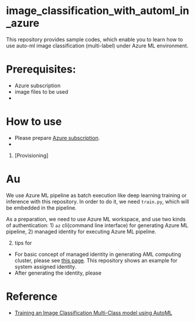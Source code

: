# image_classification_with_automl_in_azure

This repository provides sample codes, which enable you to learn how to use auto-ml image classification (multi-label) under Azure ML environment.



# Prerequisites:
- Azure subscription
- image files to be used
- 


# How to use
- Please prepare [Azure subscription](https://azure.microsoft.com/en-us/free/).
- 


1) [Provisioning]


# Au

We use Azure ML pipeline as batch execution like deep learning training or inference with this repository. In order to do it, we need `train.py`, which will be embedded in the pipeline.

As a preparation, we need to use Azure ML workspace, and use two kinds of authentication: 1) `az` cli(command line interface) for generating Azure ML pipeline, 2) managed identity for executing Azure ML pipeline.

2) tips for 
- For basic concept of managed identity in generating AML computing cluster, please see [this page](https://docs.microsoft.com/en-us/azure/machine-learning/how-to-create-attach-compute-cluster?tabs=python#set-up-managed-identity). This repository shows an example for system assigned identity. 
- After generating the identity, please 







# Reference
- [Training an Image Classification Multi-Class model using AutoML](https://github.com/Azure/azureml-examples/blob/main/python-sdk/tutorials/automl-with-azureml/image-classification-multiclass/auto-ml-image-classification-multiclass.ipynb)